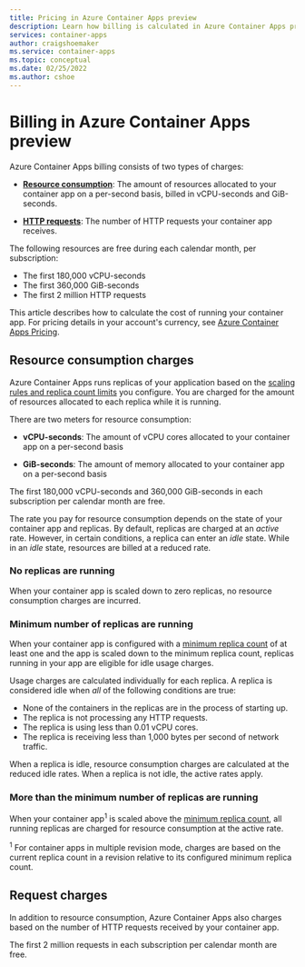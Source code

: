 ```yaml
---
title: Pricing in Azure Container Apps preview
description: Learn how billing is calculated in Azure Container Apps preview
services: container-apps
author: craigshoemaker
ms.service: container-apps
ms.topic: conceptual
ms.date: 02/25/2022
ms.author: cshoe
---
```


# Billing in Azure Container Apps preview

Azure Container Apps billing consists of two types of charges:

- **[Resource consumption](#resource-consumption-charges)**: The amount of resources allocated to your container app on a per-second basis, billed in vCPU-seconds and GiB-seconds.

- **[HTTP requests](#request-charges)**: The number of HTTP requests your container app receives.

The following resources are free during each calendar month, per subscription:

- The first 180,000 vCPU-seconds
- The first 360,000 GiB-seconds
- The first 2 million HTTP requests

This article describes how to calculate the cost of running your container app. For pricing details in your account's currency, see [Azure Container Apps Pricing](https://azure.microsoft.com/pricing/details/container-apps/).

## Resource consumption charges

Azure Container Apps runs replicas of your application based on the [scaling rules and replica count limits](scale-app.md) you configure. You are charged for the amount of resources allocated to each replica while it is running.

There are two meters for resource consumption:

- **vCPU-seconds**: The amount of vCPU cores allocated to your container app on a per-second basis

- **GiB-seconds**: The amount of memory allocated to your container app on a per-second basis

The first 180,000 vCPU-seconds and 360,000 GiB-seconds in each subscription per calendar month are free.

The rate you pay for resource consumption depends on the state of your container app and replicas. By default, replicas are charged at an *active* rate. However, in certain conditions, a replica can enter an *idle* state. While in an *idle* state, resources are billed at a reduced rate.

### No replicas are running

When your container app is scaled down to zero replicas, no resource consumption charges are incurred.

### Minimum number of replicas are running

When your container app is configured with a [minimum replica count](scale-app.md) of at least one and the app is scaled down to the minimum replica count, replicas running in your app are eligible for idle usage charges.

Usage charges are calculated individually for each replica. A replica is considered idle when *all* of the following conditions are true:

- None of the containers in the replicas are in the process of starting up.
- The replica is not processing any HTTP requests.
- The replica is using less than 0.01 vCPU cores.
- The replica is receiving less than 1,000 bytes per second of network traffic.

When a replica is idle, resource consumption charges are calculated at the reduced idle rates. When a replica is not idle, the active rates apply.

### More than the minimum number of replicas are running

When your container app<sup>1</sup> is scaled above the [minimum replica count](scale-app.md), all running replicas are charged for resource consumption at the active rate.

<sup>1</sup> For container apps in multiple revision mode, charges are based on the current replica count in a revision relative to its configured minimum replica count.

## Request charges

In addition to resource consumption, Azure Container Apps also charges based on the number of HTTP requests received by your container app.

The first 2 million requests in each subscription per calendar month are free.


